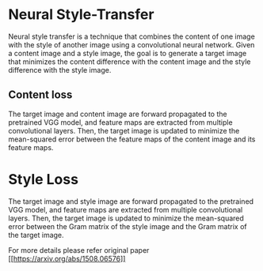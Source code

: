 # Neural Style-Transfer

Neural style transfer is a technique that combines the content of one image with the style of another image using a convolutional neural network. Given a content image and a style image, the goal is to generate a target image that minimizes the content difference with the content image and the style difference with the style image.

## Content loss

The target image and content image are forward propagated to the pretrained VGG model, and feature maps are extracted from multiple convolutional layers. Then, the target image is updated to minimize the mean-squared error between the feature maps of the content image and its feature maps.

# Style Loss

The target image and style image are forward propagated to the pretrained VGG model, and feature maps are extracted from multiple convolutional layers. Then, the target image is updated to minimize the mean-squared error between the Gram matrix of the style image and the Gram matrix of the target image. 

For more details please refer original paper [[https://arxiv.org/abs/1508.06576]]

